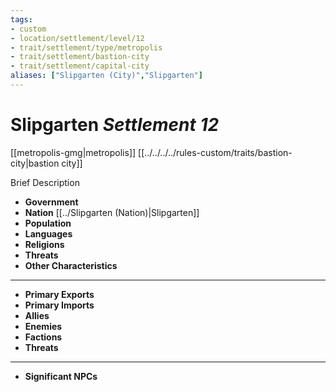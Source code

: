 ```yaml
---
tags:
- custom
- location/settlement/level/12 
- trait/settlement/type/metropolis 
- trait/settlement/bastion-city 
- trait/settlement/capital-city
aliases: ["Slipgarten (City)","Slipgarten"]
---
```

# Slipgarten *Settlement 12*
[[metropolis-gmg|metropolis]] [[../../../../rules-custom/traits/bastion-city|bastion city]]  

Brief Description

- **Government** 
- **Nation** [[../Slipgarten (Nation)|Slipgarten]] 
- **Population** 
- **Languages** 
- **Religions**
- **Threats** 
- **Other Characteristics** 
---
- **Primary Exports** 
- **Primary Imports** 
- **Allies** 
- **Enemies** 
- **Factions** 
- **Threats** 
---
- **Significant NPCs** 
